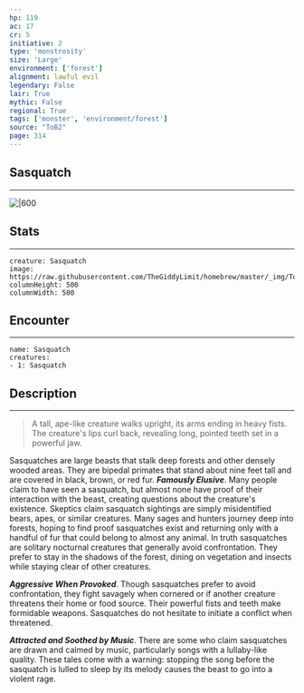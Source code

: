 ```yaml
---
hp: 119
ac: 17
cr: 5
initiative: 2
type: 'monstrosity'    
size: 'Large'
environment: ['forest']
alignment: lawful evil
legendary: False
lair: True
mythic: False
regional: True
tags: ['monster', 'environment/forest']
source: "ToB2"
page: 314
---
```


## Sasquatch
---

![|600](https://raw.githubusercontent.com/TheGiddyLimit/homebrew/master/_img/ToB2/creature/Sasquatch.webp)

## Stats
---

```statblock
creature: Sasquatch
image: https://raw.githubusercontent.com/TheGiddyLimit/homebrew/master/_img/ToB2/creature/token/Sasquatch%20%28Token%29.png
columnHeight: 500
columnWidth: 500
```

## Encounter
---

```encounter-table
name: Sasquatch
creatures:
- 1: Sasquatch
```

## Description
---
>A tall, ape-like creature walks upright, its arms ending in heavy fists. The creature's lips curl back, revealing long, pointed teeth set in a powerful jaw.

Sasquatches are large beasts that stalk deep forests and other densely wooded areas. They are bipedal primates that stand about nine feet tall and are covered in black, brown, or red fur.
**_Famously Elusive_**. Many people claim to have seen a sasquatch, but almost none have proof of their interaction with the beast, creating questions about the creature's existence. Skeptics claim sasquatch sightings are simply misidentified bears, apes, or similar creatures. Many sages and hunters journey deep into forests, hoping to find proof sasquatches exist and returning only with a handful of fur that could belong to almost any animal.
In truth sasquatches are solitary nocturnal creatures that generally avoid confrontation. They prefer to stay in the shadows of the forest, dining on vegetation and insects while staying clear of other creatures.

**_Aggressive When Provoked_**. Though sasquatches prefer to avoid confrontation, they fight savagely when cornered or if another creature threatens their home or food source. Their powerful fists and teeth make formidable weapons. Sasquatches do not hesitate to initiate a conflict when threatened.

**_Attracted and Soothed by Music_**. There are some who claim sasquatches are drawn and calmed by music, particularly songs with a lullaby-like quality. These tales come with a warning: stopping the song before the sasquatch is lulled to sleep by its melody causes the beast to go into a violent rage.






